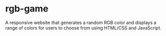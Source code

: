 # rgb-game
A responsive website that generates a random RGB color and displays a range of colors for users to choose from using HTML/CSS and JavaScript.
